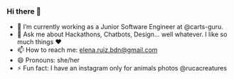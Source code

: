 ### Hi there 👋

- 🔭 I’m currently working as a Junior Software Engineer at @carts-guru.
- 💬 Ask me about Hackathons, Chatbots, Design... well whatever. I like so much things :heart: 
- 📫 How to reach me: elena.ruiz.bdn@gmail.com
- 😄 Pronouns: she/her
- ⚡ Fun fact: I have an instagram only for animals photos @rucacreatures

